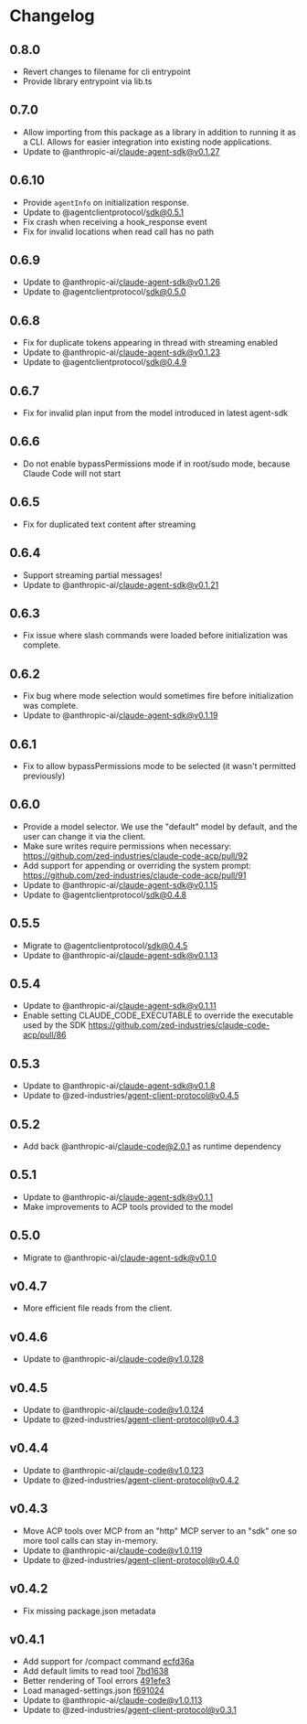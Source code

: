# Changelog

## 0.8.0

- Revert changes to filename for cli entrypoint
- Provide library entrypoint via lib.ts

## 0.7.0

- Allow importing from this package as a library in addition to running it as a CLI. Allows for easier integration into existing node applications.
- Update to @anthropic-ai/claude-agent-sdk@v0.1.27

## 0.6.10

- Provide `agentInfo` on initialization response.
- Update to @agentclientprotocol/sdk@0.5.1
- Fix crash when receiving a hook_response event
- Fix for invalid locations when read call has no path

## 0.6.9

- Update to @anthropic-ai/claude-agent-sdk@v0.1.26
- Update to @agentclientprotocol/sdk@0.5.0

## 0.6.8

- Fix for duplicate tokens appearing in thread with streaming enabled
- Update to @anthropic-ai/claude-agent-sdk@v0.1.23
- Update to @agentclientprotocol/sdk@0.4.9

## 0.6.7

- Fix for invalid plan input from the model introduced in latest agent-sdk

## 0.6.6

- Do not enable bypassPermissions mode if in root/sudo mode, because Claude Code will not start

## 0.6.5

- Fix for duplicated text content after streaming

## 0.6.4

- Support streaming partial messages!
- Update to @anthropic-ai/claude-agent-sdk@v0.1.21

## 0.6.3

- Fix issue where slash commands were loaded before initialization was complete.

## 0.6.2

- Fix bug where mode selection would sometimes fire before initialization was complete.
- Update to @anthropic-ai/claude-agent-sdk@v0.1.19

## 0.6.1

- Fix to allow bypassPermissions mode to be selected (it wasn't permitted previously)

## 0.6.0

- Provide a model selector. We use the "default" model by default, and the user can change it via the client.
- Make sure writes require permissions when necessary: https://github.com/zed-industries/claude-code-acp/pull/92
- Add support for appending or overriding the system prompt: https://github.com/zed-industries/claude-code-acp/pull/91
- Update to @anthropic-ai/claude-agent-sdk@v0.1.15
- Update to @agentclientprotocol/sdk@0.4.8

## 0.5.5

- Migrate to @agentclientprotocol/sdk@0.4.5
- Update to @anthropic-ai/claude-agent-sdk@v0.1.13

## 0.5.4

- Update to @anthropic-ai/claude-agent-sdk@v0.1.11
- Enable setting CLAUDE_CODE_EXECUTABLE to override the executable used by the SDK https://github.com/zed-industries/claude-code-acp/pull/86

## 0.5.3

- Update to @anthropic-ai/claude-agent-sdk@v0.1.8
- Update to @zed-industries/agent-client-protocol@v0.4.5

## 0.5.2

- Add back @anthropic-ai/claude-code@2.0.1 as runtime dependency

## 0.5.1

- Update to @anthropic-ai/claude-agent-sdk@v0.1.1
- Make improvements to ACP tools provided to the model

## 0.5.0

- Migrate to @anthropic-ai/claude-agent-sdk@v0.1.0

## v0.4.7

- More efficient file reads from the client.

## v0.4.6

- Update to @anthropic-ai/claude-code@v1.0.128

## v0.4.5

- Update to @anthropic-ai/claude-code@v1.0.124
- Update to @zed-industries/agent-client-protocol@v0.4.3

## v0.4.4

- Update to @anthropic-ai/claude-code@v1.0.123
- Update to @zed-industries/agent-client-protocol@v0.4.2

## v0.4.3

- Move ACP tools over MCP from an "http" MCP server to an "sdk" one so more tool calls can stay in-memory.
- Update to @anthropic-ai/claude-code@v1.0.119
- Update to @zed-industries/agent-client-protocol@v0.4.0

## v0.4.2

- Fix missing package.json metadata

## v0.4.1

- Add support for /compact command [ecfd36a](https://github.com/zed-industries/claude-code-acp/commit/ecfd36afa6c4e31f12e1daf9b8a2bdc12dda1794)
- Add default limits to read tool [7bd1638](https://github.com/zed-industries/claude-code-acp/commit/7bd163818bb959b11fd2c933eff73ad83c57abb8)
- Better rendering of Tool errors [491efe3](https://github.com/zed-industries/claude-code-acp/commit/491efe32e8547075842e448d873fc01b2ffabf3a)
- Load managed-settings.json [f691024](https://github.com/zed-industries/claude-code-acp/commit/f691024350362858e00b97248ac68e356d2331c2)
- Update to @anthropic-ai/claude-code@v1.0.113
- Update to @zed-industries/agent-client-protocol@v0.3.1
